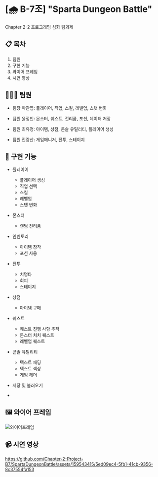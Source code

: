 # [🌧 B-7조] "Sparta Dungeon Battle"
Chapter 2-2 프로그래밍 심화 팀과제

## 📋 목차
1. 팀원
2. 구현 기능
3. 와이어 프레임
4. 시연 영상

## 🧑‍🤝‍🧑 팀원
- 팀장 박관엽: 플레이어, 직업, 스킬, 레벨업, 스탯 변화

- 팀원 윤정빈: 몬스터, 퀘스트, 전리품, 포션, 데이터 저장

- 팀원 최유정: 아이템, 상점, 콘솔 유틸리티, 플레이어 생성

- 팀원 진강산: 게임매니저, 전투, 스테이지

## 📌 구현 기능
- 플레이어
  - 플레이어 생성
  - 직업 선택
  - 스킬
  - 레벨업
  - 스탯 변화

- 몬스터
  - 랜덤 전리품

- 인벤토리
  - 아이템 장착
  - 포션 사용
 
- 전투
  - 치명타
  - 회피
  - 스테이지

- 상점
  - 아이템 구매

- 퀘스트
  - 퀘스트 진행 사항 추적
  - 몬스터 처치 퀘스트
  - 레벨업 퀘스트

- 콘솔 유틸리티
  - 텍스트 패딩
  - 텍스트 색상
  - 게임 헤더

- 저장 및 불러오기
- 
## 🖼 와이어 프레임
![와이어프레임](https://github.com/Chapter-2-Project-B7/SpartaDungeonBattle/assets/159543415/a847d687-fef3-4a6c-bea3-1afe80b38aeb)

## 📹 시연 영상
https://github.com/Chapter-2-Project-B7/SpartaDungeonBattle/assets/159543415/5ed09ec4-5fb1-41cb-9356-8c37554fa153
